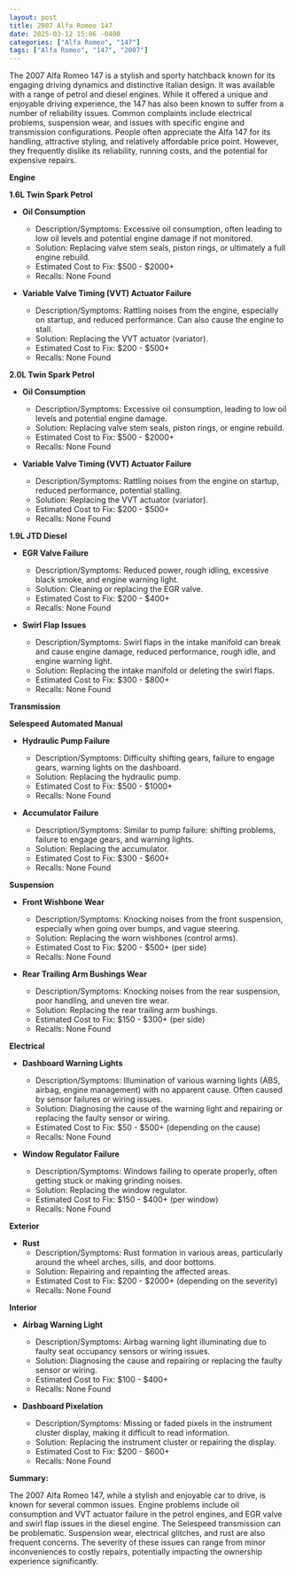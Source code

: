 ```yaml
---
layout: post
title: 2007 Alfa Romeo 147
date: 2025-03-12 15:06 -0400
categories: ["Alfa Romeo", "147"]
tags: ["Alfa Romeo", "147", "2007"]
---
```

The 2007 Alfa Romeo 147 is a stylish and sporty hatchback known for its engaging driving dynamics and distinctive Italian design. It was available with a range of petrol and diesel engines. While it offered a unique and enjoyable driving experience, the 147 has also been known to suffer from a number of reliability issues. Common complaints include electrical problems, suspension wear, and issues with specific engine and transmission configurations. People often appreciate the Alfa 147 for its handling, attractive styling, and relatively affordable price point. However, they frequently dislike its reliability, running costs, and the potential for expensive repairs.

**Engine**

**1.6L Twin Spark Petrol**

*   **Oil Consumption**
    *   Description/Symptoms: Excessive oil consumption, often leading to low oil levels and potential engine damage if not monitored.
    *   Solution: Replacing valve stem seals, piston rings, or ultimately a full engine rebuild.
    *   Estimated Cost to Fix: $500 - $2000+
    * Recalls: None Found

*   **Variable Valve Timing (VVT) Actuator Failure**
    *   Description/Symptoms: Rattling noises from the engine, especially on startup, and reduced performance. Can also cause the engine to stall.
    *   Solution: Replacing the VVT actuator (variator).
    *   Estimated Cost to Fix: $200 - $500+
    *   Recalls: None Found

**2.0L Twin Spark Petrol**

*   **Oil Consumption**
    *   Description/Symptoms: Excessive oil consumption, leading to low oil levels and potential engine damage.
    *   Solution: Replacing valve stem seals, piston rings, or engine rebuild.
    *   Estimated Cost to Fix: $500 - $2000+
    *   Recalls: None Found

*   **Variable Valve Timing (VVT) Actuator Failure**
    *   Description/Symptoms: Rattling noises from the engine on startup, reduced performance, potential stalling.
    *   Solution: Replacing the VVT actuator (variator).
    *   Estimated Cost to Fix: $200 - $500+
    *   Recalls: None Found

**1.9L JTD Diesel**

*   **EGR Valve Failure**
    *   Description/Symptoms: Reduced power, rough idling, excessive black smoke, and engine warning light.
    *   Solution: Cleaning or replacing the EGR valve.
    *   Estimated Cost to Fix: $200 - $400+
    *   Recalls: None Found

*   **Swirl Flap Issues**
    *   Description/Symptoms: Swirl flaps in the intake manifold can break and cause engine damage, reduced performance, rough idle, and engine warning light.
    *   Solution: Replacing the intake manifold or deleting the swirl flaps.
    *   Estimated Cost to Fix: $300 - $800+
    *   Recalls: None Found

**Transmission**

**Selespeed Automated Manual**

*   **Hydraulic Pump Failure**
    *   Description/Symptoms: Difficulty shifting gears, failure to engage gears, warning lights on the dashboard.
    *   Solution: Replacing the hydraulic pump.
    *   Estimated Cost to Fix: $500 - $1000+
    *   Recalls: None Found

*   **Accumulator Failure**
    *   Description/Symptoms: Similar to pump failure: shifting problems, failure to engage gears, and warning lights.
    *   Solution: Replacing the accumulator.
    *   Estimated Cost to Fix: $300 - $600+
    *   Recalls: None Found

**Suspension**

*   **Front Wishbone Wear**
    *   Description/Symptoms: Knocking noises from the front suspension, especially when going over bumps, and vague steering.
    *   Solution: Replacing the worn wishbones (control arms).
    *   Estimated Cost to Fix: $200 - $500+ (per side)
    *   Recalls: None Found

*   **Rear Trailing Arm Bushings Wear**
    *   Description/Symptoms: Knocking noises from the rear suspension, poor handling, and uneven tire wear.
    *   Solution: Replacing the rear trailing arm bushings.
    *   Estimated Cost to Fix: $150 - $300+ (per side)
    *   Recalls: None Found

**Electrical**

*   **Dashboard Warning Lights**
    *   Description/Symptoms: Illumination of various warning lights (ABS, airbag, engine management) with no apparent cause. Often caused by sensor failures or wiring issues.
    *   Solution: Diagnosing the cause of the warning light and repairing or replacing the faulty sensor or wiring.
    *   Estimated Cost to Fix: $50 - $500+ (depending on the cause)
    *   Recalls: None Found

*   **Window Regulator Failure**
    *   Description/Symptoms: Windows failing to operate properly, often getting stuck or making grinding noises.
    *   Solution: Replacing the window regulator.
    *   Estimated Cost to Fix: $150 - $400+ (per window)
    *   Recalls: None Found

**Exterior**

*   **Rust**
    *   Description/Symptoms: Rust formation in various areas, particularly around the wheel arches, sills, and door bottoms.
    *   Solution: Repairing and repainting the affected areas.
    *   Estimated Cost to Fix: $200 - $2000+ (depending on the severity)
    *   Recalls: None Found

**Interior**

*   **Airbag Warning Light**
    *   Description/Symptoms: Airbag warning light illuminating due to faulty seat occupancy sensors or wiring issues.
    *   Solution: Diagnosing the cause and repairing or replacing the faulty sensor or wiring.
    *   Estimated Cost to Fix: $100 - $400+
    *   Recalls: None Found

*   **Dashboard Pixelation**
    *   Description/Symptoms: Missing or faded pixels in the instrument cluster display, making it difficult to read information.
    *   Solution: Replacing the instrument cluster or repairing the display.
    *   Estimated Cost to Fix: $200 - $600+
    *   Recalls: None Found

**Summary:**

The 2007 Alfa Romeo 147, while a stylish and enjoyable car to drive, is known for several common issues. Engine problems include oil consumption and VVT actuator failure in the petrol engines, and EGR valve and swirl flap issues in the diesel engine. The Selespeed transmission can be problematic. Suspension wear, electrical glitches, and rust are also frequent concerns. The severity of these issues can range from minor inconveniences to costly repairs, potentially impacting the ownership experience significantly.

